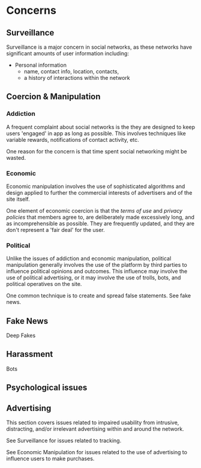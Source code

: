 # Concerns

## Surveillance

Surveillance is a major concern in social networks, as these networks have significant amounts of user information including:

- Personal information
  - name, contact info, location, contacts, 
  - a history of interactions within the network

## Coercion & Manipulation

### Addiction

A frequent complaint about social networks is the they are designed to keep users 'engaged' in app as long as possible. This involves techniques like variable rewards, notifications of contact activity, etc.

One reason for the concern is that time spent social networking might be wasted. 

### Economic

Economic manipulation involves the use of sophisticated algorithms and design applied to further the commercial interests of advertisers and of the site itself. 

One element of economic coercion is that the *terms of use* and *privacy policies* that members agree to, are deliberately made excessively long, and as incomprehensible as possible. They are frequently updated, and they are don't represent a 'fair deal' for the user.  

### Political

Unlike the issues of addiction and economic manipulation, political manipulation generally involves the use of the platform by third parties to influence political opinions and outcomes. This influence may involve the use of political advertising, or it may involve the use of trolls, bots, and political operatives on the site. 

One common technique is to create and spread false statements. See fake news. 

## Fake News

Deep Fakes

## Harassment

Bots

## Psychological issues



## Advertising

This section covers issues related to impaired usability from intrusive, distracting, and/or irrelevant advertising within and around the network. 

See Surveillance for issues related to tracking.

See Economic Manipulation for issues related to the use of advertising to influence users to make purchases. 